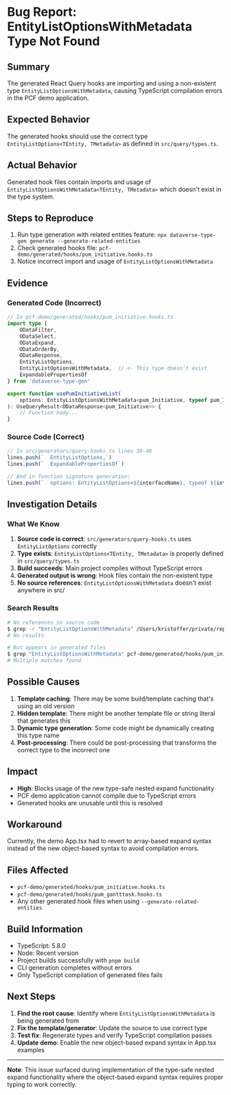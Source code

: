 # Bug Report: EntityListOptionsWithMetadata Type Not Found

## Summary
The generated React Query hooks are importing and using a non-existent type `EntityListOptionsWithMetadata`, causing TypeScript compilation errors in the PCF demo application.

## Expected Behavior
The generated hooks should use the correct type `EntityListOptions<TEntity, TMetadata>` as defined in `src/query/types.ts`.

## Actual Behavior
Generated hook files contain imports and usage of `EntityListOptionsWithMetadata<TEntity, TMetadata>` which doesn't exist in the type system.

## Steps to Reproduce
1. Run type generation with related entities feature: `npx dataverse-type-gen generate --generate-related-entities`
2. Check generated hooks file: `pcf-demo/generated/hooks/pum_initiative.hooks.ts`
3. Notice incorrect import and usage of `EntityListOptionsWithMetadata`

## Evidence

### Generated Code (Incorrect)
```typescript
// In pcf-demo/generated/hooks/pum_initiative.hooks.ts
import type {
    ODataFilter,
    ODataSelect,
    ODataExpand,
    ODataOrderBy,
    ODataResponse,
    EntityListOptions,
    EntityListOptionsWithMetadata,  // <- This type doesn't exist
    ExpandablePropertiesOf
} from 'dataverse-type-gen'

export function usePumInitiativeList(
    options: EntityListOptionsWithMetadata<pum_Initiative, typeof pum_InitiativeMetadata> & Omit<UseQueryOptions<ODataResponse<pum_Initiative>>, 'queryKey' | 'queryFn'> = {}
): UseQueryResult<ODataResponse<pum_Initiative>> {
    // Function body...
}
```

### Source Code (Correct)
```typescript
// In src/generators/query-hooks.ts lines 39-40
lines.push(`  EntityListOptions,`)
lines.push(`  ExpandablePropertiesOf`)

// And in function signature generation:
lines.push(`  options: EntityListOptions<${interfaceName}, typeof ${interfaceName}Metadata> & Omit<UseQueryOptions<ODataResponse<${interfaceName}>>, 'queryKey' | 'queryFn'> = {}`)
```

## Investigation Details

### What We Know
1. **Source code is correct**: `src/generators/query-hooks.ts` uses `EntityListOptions` correctly
2. **Type exists**: `EntityListOptions<TEntity, TMetadata>` is properly defined in `src/query/types.ts`  
3. **Build succeeds**: Main project compiles without TypeScript errors
4. **Generated output is wrong**: Hook files contain the non-existent type
5. **No source references**: `EntityListOptionsWithMetadata` doesn't exist anywhere in src/

### Search Results
```bash
# No references in source code
$ grep -r "EntityListOptionsWithMetadata" /Users/kristoffer/private/repos/dataverse-type-gen/src/
# No results

# But appears in generated files
$ grep "EntityListOptionsWithMetadata" pcf-demo/generated/hooks/pum_initiative.hooks.ts
# Multiple matches found
```

## Possible Causes
1. **Template caching**: There may be some build/template caching that's using an old version
2. **Hidden template**: There might be another template file or string literal that generates this
3. **Dynamic type generation**: Some code might be dynamically creating this type name
4. **Post-processing**: There could be post-processing that transforms the correct type to the incorrect one

## Impact
- **High**: Blocks usage of the new type-safe nested expand functionality
- PCF demo application cannot compile due to TypeScript errors
- Generated hooks are unusable until this is resolved

## Workaround
Currently, the demo App.tsx had to revert to array-based expand syntax instead of the new object-based syntax to avoid compilation errors.

## Files Affected
- `pcf-demo/generated/hooks/pum_initiative.hooks.ts`
- `pcf-demo/generated/hooks/pum_gantttask.hooks.ts`
- Any other generated hook files when using `--generate-related-entities`

## Build Information
- TypeScript: 5.8.0
- Node: Recent version
- Project builds successfully with `pnpm build`
- CLI generation completes without errors
- Only TypeScript compilation of generated files fails

## Next Steps
1. **Find the root cause**: Identify where `EntityListOptionsWithMetadata` is being generated from
2. **Fix the template/generator**: Update the source to use correct type
3. **Test fix**: Regenerate types and verify TypeScript compilation passes
4. **Update demo**: Enable the new object-based expand syntax in App.tsx examples

---

**Note**: This issue surfaced during implementation of the type-safe nested expand functionality where the object-based expand syntax requires proper typing to work correctly.